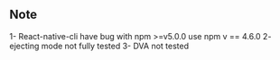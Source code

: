 ## Note
1- React-native-cli have bug with npm >=v5.0.0 use npm v == 4.6.0
2- ejecting mode not fully tested
3- DVA not tested
